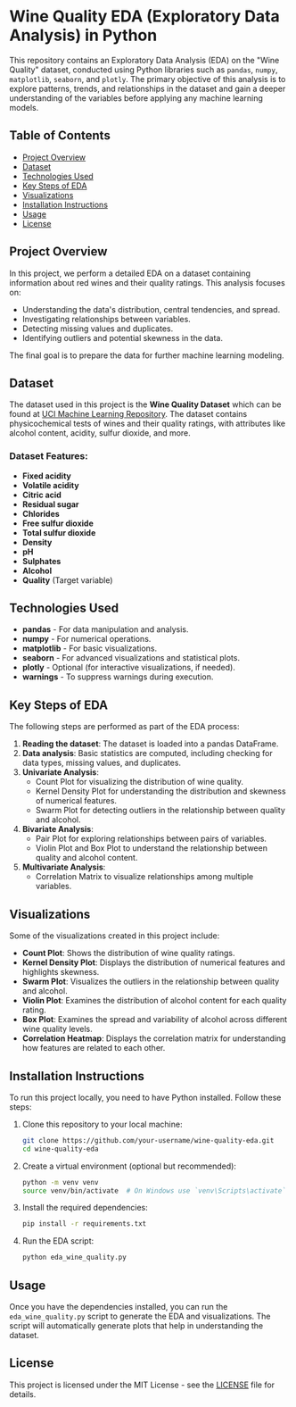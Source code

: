 # Wine Quality EDA (Exploratory Data Analysis) in Python

This repository contains an Exploratory Data Analysis (EDA) on the "Wine Quality" dataset, conducted using Python libraries such as `pandas`, `numpy`, `matplotlib`, `seaborn`, and `plotly`. The primary objective of this analysis is to explore patterns, trends, and relationships in the dataset and gain a deeper understanding of the variables before applying any machine learning models.

## Table of Contents
- [Project Overview](#project-overview)
- [Dataset](#dataset)
- [Technologies Used](#technologies-used)
- [Key Steps of EDA](#key-steps-of-eda)
- [Visualizations](#visualizations)
- [Installation Instructions](#installation-instructions)
- [Usage](#usage)
- [License](#license)

## Project Overview

In this project, we perform a detailed EDA on a dataset containing information about red wines and their quality ratings. This analysis focuses on:
- Understanding the data's distribution, central tendencies, and spread.
- Investigating relationships between variables.
- Detecting missing values and duplicates.
- Identifying outliers and potential skewness in the data.

The final goal is to prepare the data for further machine learning modeling.

## Dataset

The dataset used in this project is the **Wine Quality Dataset** which can be found at [UCI Machine Learning Repository](https://archive.ics.uci.edu/ml/datasets/Wine+Quality). The dataset contains physicochemical tests of wines and their quality ratings, with attributes like alcohol content, acidity, sulfur dioxide, and more.

### Dataset Features:
- **Fixed acidity**
- **Volatile acidity**
- **Citric acid**
- **Residual sugar**
- **Chlorides**
- **Free sulfur dioxide**
- **Total sulfur dioxide**
- **Density**
- **pH**
- **Sulphates**
- **Alcohol**
- **Quality** (Target variable)

## Technologies Used

- **pandas** - For data manipulation and analysis.
- **numpy** - For numerical operations.
- **matplotlib** - For basic visualizations.
- **seaborn** - For advanced visualizations and statistical plots.
- **plotly** - Optional (for interactive visualizations, if needed).
- **warnings** - To suppress warnings during execution.

## Key Steps of EDA

The following steps are performed as part of the EDA process:

1. **Reading the dataset**: The dataset is loaded into a pandas DataFrame.
2. **Data analysis**: Basic statistics are computed, including checking for data types, missing values, and duplicates.
3. **Univariate Analysis**:
   - Count Plot for visualizing the distribution of wine quality.
   - Kernel Density Plot for understanding the distribution and skewness of numerical features.
   - Swarm Plot for detecting outliers in the relationship between quality and alcohol.
4. **Bivariate Analysis**:
   - Pair Plot for exploring relationships between pairs of variables.
   - Violin Plot and Box Plot to understand the relationship between quality and alcohol content.
5. **Multivariate Analysis**:
   - Correlation Matrix to visualize relationships among multiple variables.
   
## Visualizations

Some of the visualizations created in this project include:

- **Count Plot**: Shows the distribution of wine quality ratings.
- **Kernel Density Plot**: Displays the distribution of numerical features and highlights skewness.
- **Swarm Plot**: Visualizes the outliers in the relationship between quality and alcohol.
- **Violin Plot**: Examines the distribution of alcohol content for each quality rating.
- **Box Plot**: Examines the spread and variability of alcohol across different wine quality levels.
- **Correlation Heatmap**: Displays the correlation matrix for understanding how features are related to each other.

## Installation Instructions

To run this project locally, you need to have Python installed. Follow these steps:

1. Clone this repository to your local machine:
    ```bash
    git clone https://github.com/your-username/wine-quality-eda.git
    cd wine-quality-eda
    ```

2. Create a virtual environment (optional but recommended):
    ```bash
    python -m venv venv
    source venv/bin/activate  # On Windows use `venv\Scripts\activate`
    ```

3. Install the required dependencies:
    ```bash
    pip install -r requirements.txt
    ```

4. Run the EDA script:
    ```bash
    python eda_wine_quality.py
    ```

## Usage

Once you have the dependencies installed, you can run the `eda_wine_quality.py` script to generate the EDA and visualizations. The script will automatically generate plots that help in understanding the dataset.

## License

This project is licensed under the MIT License - see the [LICENSE](LICENSE) file for details.
